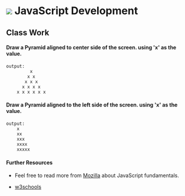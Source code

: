 # ![](https://ga-dash.s3.amazonaws.com/production/assets/logo-9f88ae6c9c3871690e33280fcf557f33.png) JavaScript Development

## Class Work


#### Draw a Pyramid aligned to center side of the screen. using 'x' as the value.

```
output:
         x
        x x
       x x x
      x x x x
    x x x x x x
```

####  Draw a Pyramid aligned to the left side of the screen. using 'x' as the value.
```
output:
    x
    xx
    xxx
    xxxx
    xxxxx
```


#### Further Resources

* Feel free to read more from [Mozilla](https://developer.mozilla.org/en-US/docs/Web/JavaScript/A_re-introduction_to_JavaScript) about JavaScript fundamentals.

* [w3schools](https://www.w3schools.com/js/)